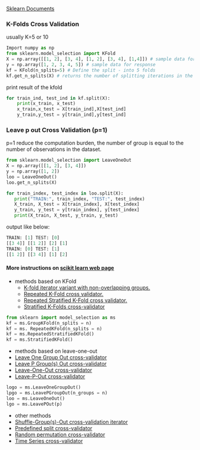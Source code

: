 [Sklearn Documents](https://scikit-learn.org/stable/modules/cross_validation.html#cross-validation)

### K-Folds Cross Validation
usually K=5 or 10 
```python
Import numpy as np
from sklearn.model_selection import KFold
X = np.array([[1, 2], [3, 4], [1, 2], [3, 4], [1,4]]) # sample data for predictors
y = np.array([1, 2, 3, 4, 5]) # sample data for response
kf = KFold(n_splits=5) # Define the split - into 5 folds 
kf.get_n_splits(X) # returns the number of splitting iterations in the cross-validator
```
print result of the kfold
```python
for train_ind, test_ind in kf.split(X):
    print(x_train, x_test)
    x_train,x_test = X[train_ind],X[test_ind]
    y_train,y_test = y[train_ind],y[test_ind]
```

### Leave p out Cross Validation (p=1)
p=1 reduce the computation burden, the number of group is equal to the number of observations in the dataset. 
```python
from sklearn.model_selection import LeaveOneOut 
X = np.array([[1, 2], [3, 4]])
y = np.array([1, 2])
loo = LeaveOneOut()
loo.get_n_splits(X)

for train_index, test_index in loo.split(X):
   print("TRAIN:", train_index, "TEST:", test_index)
   X_train, X_test = X[train_index], X[test_index]
   y_train, y_test = y[train_index], y[test_index]
   print(X_train, X_test, y_train, y_test)
```

output like below:
```python
TRAIN: [1] TEST: [0]
[[3 4]] [[1 2]] [2] [1]
TRAIN: [0] TEST: [1]
[[1 2]] [[3 4]] [1] [2]
```

#### More instructions on [scikit learn web page](https://scikit-learn.org/stable/modules/cross_validation.html#cross-validation)

* methods based on KFold
  * [K-fold iterator variant with non-overlapping groups.](https://scikit-learn.org/stable/modules/generated/sklearn.model_selection.GroupKFold.html#sklearn.model_selection.GroupKFold)
  * [Repeated K-Fold cross validator.](http://scikit-learn.org/stable/modules/generated/sklearn.model_selection.RepeatedKFold.html#sklearn.model_selection.RepeatedKFold)
  * [Repeated Stratified K-Fold cross validator.](https://scikit-learn.org/stable/modules/generated/sklearn.model_selection.RepeatedStratifiedKFold.html#sklearn.model_selection.RepeatedStratifiedKFold)
  * [Stratified K-Folds cross-validator](https://scikit-learn.org/stable/modules/generated/sklearn.model_selection.StratifiedKFold.html#sklearn.model_selection.StratifiedKFold)
```python
from sklearn import model_selection as ms
kf = ms.GroupKFold(n_splits = n)
kf = ms. RepeatedKFold(n_splits = n)
kf = ms.RepeatedStratifiedKFold()
kf = ms.StratifiedKFold()
```

* methods based on leave-one-out
 * [Leave One Group Out cross-validator](https://scikit-learn.org/stable/modules/generated/sklearn.model_selection.LeaveOneGroupOut.html#sklearn.model_selection.LeaveOneGroupOut)
 * [Leave P Group(s) Out cross-validator](https://scikit-learn.org/stable/modules/generated/sklearn.model_selection.LeavePGroupsOut.html#sklearn.model_selection.LeavePGroupsOut)
 * [Leave-One-Out cross-validator](https://scikit-learn.org/stable/modules/generated/sklearn.model_selection.LeaveOneOut.html#sklearn.model_selection.LeaveOneOut)
 * [Leave-P-Out cross-validator](https://scikit-learn.org/stable/modules/generated/sklearn.model_selection.LeavePOut.html#sklearn.model_selection.LeavePOut)
```python
logo = ms.LeaveOneGroupOut()
lpgo = ms.LeavePGroupOut(n_groups = n)
loo = ms.LeaveOneOut()
lgo = ms.LeavePOut(p)
```

* other methods 
 * [Shuffle-Group(s)-Out cross-validation iterator](https://scikit-learn.org/stable/modules/generated/sklearn.model_selection.GroupShuffleSplit.html#sklearn.model_selection.GroupShuffleSplit)
 * [Predefined split cross-validator](http://scikit-learn.org/stable/modules/generated/sklearn.model_selection.PredefinedSplit.html#sklearn.model_selection.PredefinedSplit)
 * [Random permutation cross-validator](https://scikit-learn.org/stable/modules/generated/sklearn.model_selection.ShuffleSplit.html#sklearn.model_selection.ShuffleSplit)
 * [Time Series cross-validator](https://scikit-learn.org/stable/modules/generated/sklearn.model_selection.TimeSeriesSplit.html#sklearn.model_selection.TimeSeriesSplit)
